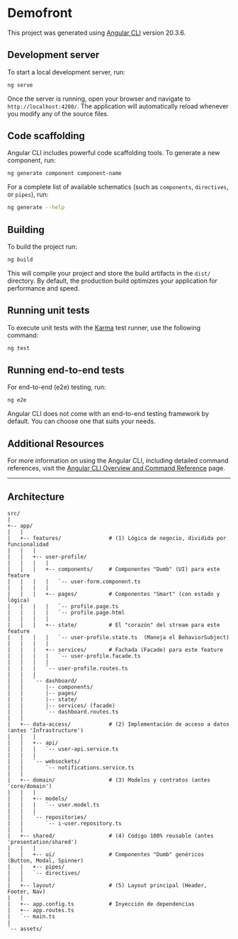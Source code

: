 # Demofront

This project was generated using [Angular CLI](https://github.com/angular/angular-cli) version 20.3.6.

## Development server

To start a local development server, run:

```bash
ng serve
```

Once the server is running, open your browser and navigate to `http://localhost:4200/`. The application will automatically reload whenever you modify any of the source files.

## Code scaffolding

Angular CLI includes powerful code scaffolding tools. To generate a new component, run:

```bash
ng generate component component-name
```

For a complete list of available schematics (such as `components`, `directives`, or `pipes`), run:

```bash
ng generate --help
```

## Building

To build the project run:

```bash
ng build
```

This will compile your project and store the build artifacts in the `dist/` directory. By default, the production build optimizes your application for performance and speed.

## Running unit tests

To execute unit tests with the [Karma](https://karma-runner.github.io) test runner, use the following command:

```bash
ng test
```

## Running end-to-end tests

For end-to-end (e2e) testing, run:

```bash
ng e2e
```

Angular CLI does not come with an end-to-end testing framework by default. You can choose one that suits your needs.

## Additional Resources

For more information on using the Angular CLI, including detailed command references, visit the [Angular CLI Overview and Command Reference](https://angular.dev/tools/cli) page.

---

## Architecture

```textplain
src/
|
+-- app/
|   |
|   +-- features/               # (1) Lógica de negocio, dividida por funcionalidad
|   |   |
|   |   +-- user-profile/
|   |   |   |
|   |   |   +-- components/     # Componentes "Dumb" (UI) para este feature
|   |   |   |   `-- user-form.component.ts
|   |   |   |
|   |   |   +-- pages/          # Componentes "Smart" (con estado y lógica)
|   |   |   |   `-- profile.page.ts
|   |   |   |   `-- profile.page.html
|   |   |   |
|   |   |   +-- state/          # El "corazón" del stream para este feature
|   |   |   |   `-- user-profile.state.ts  (Maneja el BehaviorSubject)
|   |   |   |
|   |   |   +-- services/       # Fachada (Facade) para este feature
|   |   |   |   `-- user-profile.facade.ts
|   |   |   |
|   |   |   `-- user-profile.routes.ts
|   |   |
|   |   `-- dashboard/
|   |       |-- components/
|   |       |-- pages/
|   |       |-- state/
|   |       |-- services/ (facade)
|   |       `-- dashboard.routes.ts
|   |
|   +-- data-access/            # (2) Implementación de acceso a datos (antes 'Infrastructure')
|   |   |
|   |   +-- api/
|   |   |   `-- user-api.service.ts
|   |   |
|   |   `-- websockets/
|   |       `-- notifications.service.ts
|   |
|   +-- domain/                 # (3) Modelos y contratos (antes 'core/domain')
|   |   |
|   |   +-- models/
|   |   |   `-- user.model.ts
|   |   |
|   |   `-- repositories/
|   |       `-- i-user.repository.ts
|   |
|   +-- shared/                 # (4) Código 100% reusable (antes 'presentation/shared')
|   |   |
|   |   +-- ui/                 # Componentes "Dumb" genéricos (Button, Modal, Spinner)
|   |   +-- pipes/
|   |   `-- directives/
|   |
|   +-- layout/                 # (5) Layout principal (Header, Footer, Nav)
|   |
|   +-- app.config.ts           # Inyección de dependencias
|   +-- app.routes.ts
|   `-- main.ts
|
`-- assets/
```
